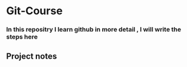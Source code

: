 <h1>Git-Course</h1>
<h3>In this repositry I learn github in more detail , I will write the steps here</h3>

## Project notes
